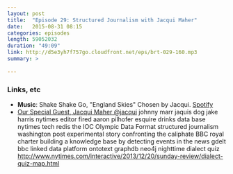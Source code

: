 ```yaml
---
layout: post
title:  "Episode 29: Structured Journalism with Jacqui Maher"
date:   2015-08-31 08:15
categories: episodes
length: 59052032
duration: "49:09"
link: http://d5e3yh7f757go.cloudfront.net/eps/brt-029-160.mp3
summary: >
  
---
```



<!-- more -->


### Links, etc

* <strong>Music</strong>: Shake Shake Go, "England Skies" Chosen by Jacqui. [Spotify](https://open.spotify.com/track/5I15QYhcdOYwfKV0yiXAAb)
* [Our Special Guest, Jacqui Maher @jacqui](http://twitter.com/jacqui)
johnny marr
jaquis dog
jake harris
nytimes editor fired
aaron pilhofer
esquire drinks data base
nytimes tech
redis
the IOC
Olympic Data Format
structured journalism
washington post experimental story confronting the caliphate
BBC royal charter
building a knowledge base by detecting events in the news
gdelt
bbc linked data platform
ontotext graphdb 
neo4j
nighttime dialect quiz http://www.nytimes.com/interactive/2013/12/20/sunday-review/dialect-quiz-map.html